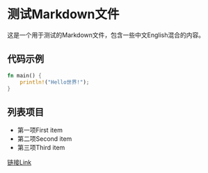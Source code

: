 # 测试Markdown文件

这是一个用于测试的Markdown文件，包含一些中文English混合的内容。

## 代码示例

```rust
fn main() {
    println!("Hello世界!");
}
```

## 列表项目

- 第一项First item
- 第二项Second item
- 第三项Third item

[链接Link](https://example.com) 